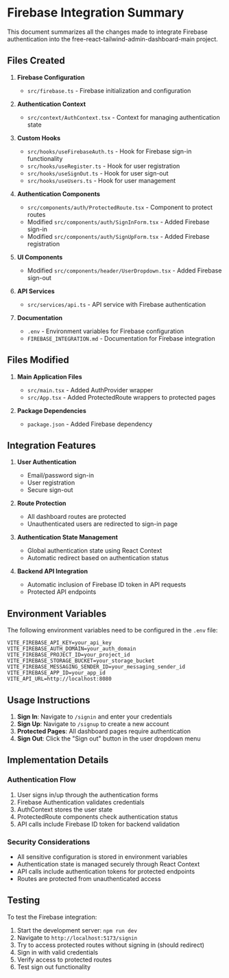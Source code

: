 # Firebase Integration Summary

This document summarizes all the changes made to integrate Firebase authentication into the free-react-tailwind-admin-dashboard-main project.

## Files Created

1. **Firebase Configuration**
   - `src/firebase.ts` - Firebase initialization and configuration

2. **Authentication Context**
   - `src/context/AuthContext.tsx` - Context for managing authentication state

3. **Custom Hooks**
   - `src/hooks/useFirebaseAuth.ts` - Hook for Firebase sign-in functionality
   - `src/hooks/useRegister.ts` - Hook for user registration
   - `src/hooks/useSignOut.ts` - Hook for user sign-out
   - `src/hooks/useUsers.ts` - Hook for user management

4. **Authentication Components**
   - `src/components/auth/ProtectedRoute.tsx` - Component to protect routes
   - Modified `src/components/auth/SignInForm.tsx` - Added Firebase sign-in
   - Modified `src/components/auth/SignUpForm.tsx` - Added Firebase registration

5. **UI Components**
   - Modified `src/components/header/UserDropdown.tsx` - Added Firebase sign-out

6. **API Services**
   - `src/services/api.ts` - API service with Firebase authentication

7. **Documentation**
   - `.env` - Environment variables for Firebase configuration
   - `FIREBASE_INTEGRATION.md` - Documentation for Firebase integration

## Files Modified

1. **Main Application Files**
   - `src/main.tsx` - Added AuthProvider wrapper
   - `src/App.tsx` - Added ProtectedRoute wrappers to protected pages

2. **Package Dependencies**
   - `package.json` - Added Firebase dependency

## Integration Features

1. **User Authentication**
   - Email/password sign-in
   - User registration
   - Secure sign-out

2. **Route Protection**
   - All dashboard routes are protected
   - Unauthenticated users are redirected to sign-in page

3. **Authentication State Management**
   - Global authentication state using React Context
   - Automatic redirect based on authentication status

4. **Backend API Integration**
   - Automatic inclusion of Firebase ID token in API requests
   - Protected API endpoints

## Environment Variables

The following environment variables need to be configured in the `.env` file:

```
VITE_FIREBASE_API_KEY=your_api_key
VITE_FIREBASE_AUTH_DOMAIN=your_auth_domain
VITE_FIREBASE_PROJECT_ID=your_project_id
VITE_FIREBASE_STORAGE_BUCKET=your_storage_bucket
VITE_FIREBASE_MESSAGING_SENDER_ID=your_messaging_sender_id
VITE_FIREBASE_APP_ID=your_app_id
VITE_API_URL=http://localhost:8080
```

## Usage Instructions

1. **Sign In**: Navigate to `/signin` and enter your credentials
2. **Sign Up**: Navigate to `/signup` to create a new account
3. **Protected Pages**: All dashboard pages require authentication
4. **Sign Out**: Click the "Sign out" button in the user dropdown menu

## Implementation Details

### Authentication Flow

1. User signs in/up through the authentication forms
2. Firebase Authentication validates credentials
3. AuthContext stores the user state
4. ProtectedRoute components check authentication status
5. API calls include Firebase ID token for backend validation

### Security Considerations

- All sensitive configuration is stored in environment variables
- Authentication state is managed securely through React Context
- API calls include authentication tokens for protected endpoints
- Routes are protected from unauthenticated access

## Testing

To test the Firebase integration:

1. Start the development server: `npm run dev`
2. Navigate to `http://localhost:5173/signin`
3. Try to access protected routes without signing in (should redirect)
4. Sign in with valid credentials
5. Verify access to protected routes
6. Test sign out functionality
